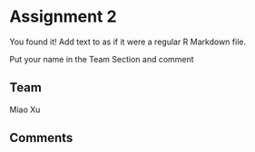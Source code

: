 # Assignment 2

You found it!  Add text to as if it were a regular R Markdown file.

Put your name in the Team Section and comment

## Team
Miao Xu

## Comments
